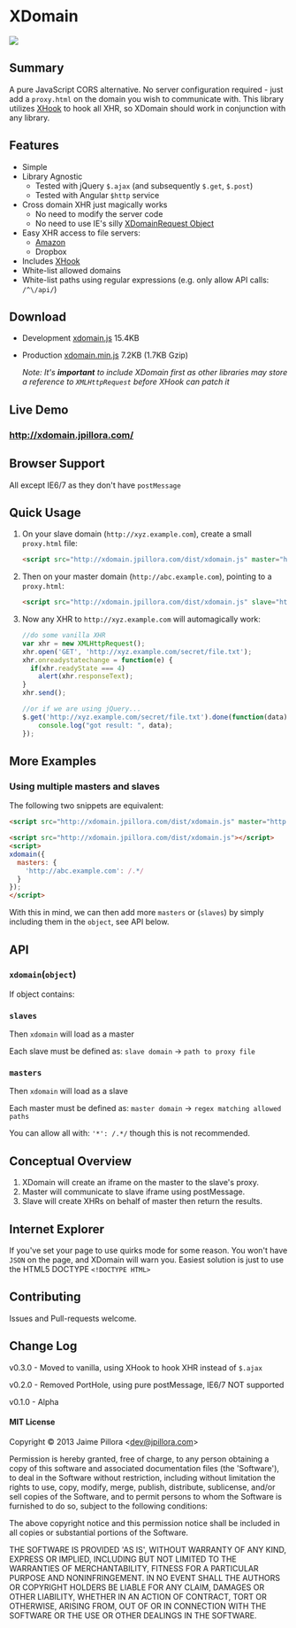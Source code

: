 # XDomain

<a href="https://twitter.com/intent/tweet?hashtags=xdomain&original_referer=http%3A%2F%2Fgithub.com%2F&text=XDomain+-+A+pure+JavaScript+CORS+alternative&tw_p=tweetbutton&url=https%3A%2F%2Fgithub.com%2Fjpillora%2Fxdomain" target="_blank">
  <img src="http://jpillora.com/github-twitter-button/img/tweet.png"></img>
</a>

## Summary

A pure JavaScript CORS alternative. No server configuration required - 
just add a `proxy.html` on the domain you wish to communicate with. This
library utilizes [XHook](http://jpillora.com/xhook) to hook all XHR, so XDomain should work in
conjunction with any library.

## Features

* Simple
* Library Agnostic
  * Tested with jQuery `$.ajax` (and subsequently `$.get`, `$.post`)
  * Tested with Angular `$http` service
* Cross domain XHR just magically works
  * No need to modify the server code
  * No need to use IE's silly [XDomainRequest Object](http://msdn.microsoft.com/en-us/library/ie/cc288060.aspx)
* Easy XHR access to file servers:
  * [Amazon](http://xdomain.jpillora.com/)
  * Dropbox
* Includes [XHook](http://jpillora.com/xhook)
* White-list allowed domains
* White-list paths using regular expressions (e.g. only allow API calls: `/^\/api/`)

## Download

* Development [xdomain.js](http://xdomain.jpillora.com/dist/xdomain.js) 15.4KB
* Production [xdomain.min.js](http://xdomain.jpillora.com/dist/xdomain..minjs) 7.2KB (1.7KB Gzip)

  *Note: It's **important** to include XDomain first as other libraries may
    store a reference to `XMLHttpRequest` before XHook can patch it*

## Live Demo

### http://xdomain.jpillora.com/

## Browser Support

All except IE6/7 as they don't have `postMessage`

## Quick Usage

1. On your slave domain (`http://xyz.example.com`), create a small `proxy.html` file:
  
    ``` html
    <script src="http://xdomain.jpillora.com/dist/xdomain.js" master="http://abc.example.com"></script>
    ```

2. Then on your master domain (`http://abc.example.com`), pointing to a `proxy.html`:

    ``` html
    <script src="http://xdomain.jpillora.com/dist/xdomain.js" slave="http://xyz.example.com/proxy.html"></script>
    ```

3. Now any XHR to `http://xyz.example.com` will automagically work: 

    ``` js
    //do some vanilla XHR
    var xhr = new XMLHttpRequest();
    xhr.open('GET', 'http://xyz.example.com/secret/file.txt');
    xhr.onreadystatechange = function(e) {
      if(xhr.readyState === 4)
        alert(xhr.responseText);
    }
    xhr.send();

    //or if we are using jQuery...
    $.get('http://xyz.example.com/secret/file.txt').done(function(data) {
        console.log("got result: ", data);
    });
    ```

## More Examples

### Using multiple masters and slaves

The following two snippets are equivalent:

``` html
<script src="http://xdomain.jpillora.com/dist/xdomain.js" master="http://abc.example.com"></script>
```
``` html
<script src="http://xdomain.jpillora.com/dist/xdomain.js"></script>
<script>
xdomain({
  masters: {
  	'http://abc.example.com': /.*/
  }
});
</script>
```

With this in mind, we can then add more `masters` or (`slaves`) by simply including them
in the `object`, see API below.

## API

### `xdomain`(`object`)

If object contains:

### `slaves`

Then `xdomain` will load as a master

Each slave must be defined as: `slave domain` -> `path to proxy file` 

### `masters`

Then `xdomain` will load as a slave

Each master must be defined as: `master domain` -> `regex matching allowed paths` 

You can allow all with: `'*': /.*/` though this is not recommended.

## Conceptual Overview

1. XDomain will create an iframe on the master to the slave's proxy.
2. Master will communicate to slave iframe using postMessage.
3. Slave will create XHRs on behalf of master then return the results.

## Internet Explorer

If you've set your page to use quirks mode for some reason. You won't
have `JSON` on the page, and XDomain will warn you. Easiest solution is
just to use the HTML5 DOCTYPE `<!DOCTYPE HTML>`

## Contributing

Issues and Pull-requests welcome.

## Change Log

v0.3.0 - Moved to vanilla, using XHook to hook XHR instead of `$.ajax`

v0.2.0 - Removed PortHole, using pure postMessage, IE6/7 NOT supported

v0.1.0 - Alpha

#### MIT License

Copyright © 2013 Jaime Pillora &lt;dev@jpillora.com&gt;

Permission is hereby granted, free of charge, to any person obtaining
a copy of this software and associated documentation files (the
'Software'), to deal in the Software without restriction, including
without limitation the rights to use, copy, modify, merge, publish,
distribute, sublicense, and/or sell copies of the Software, and to
permit persons to whom the Software is furnished to do so, subject to
the following conditions:

The above copyright notice and this permission notice shall be
included in all copies or substantial portions of the Software.

THE SOFTWARE IS PROVIDED 'AS IS', WITHOUT WARRANTY OF ANY KIND,
EXPRESS OR IMPLIED, INCLUDING BUT NOT LIMITED TO THE WARRANTIES OF
MERCHANTABILITY, FITNESS FOR A PARTICULAR PURPOSE AND NONINFRINGEMENT.
IN NO EVENT SHALL THE AUTHORS OR COPYRIGHT HOLDERS BE LIABLE FOR ANY
CLAIM, DAMAGES OR OTHER LIABILITY, WHETHER IN AN ACTION OF CONTRACT,
TORT OR OTHERWISE, ARISING FROM, OUT OF OR IN CONNECTION WITH THE
SOFTWARE OR THE USE OR OTHER DEALINGS IN THE SOFTWARE.

